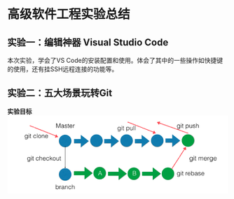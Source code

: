 # 高级软件工程实验总结

## 实验一：编辑神器 Visual Studio Code 
本次实验，学会了VS Code的安装配置和使用。体会了其中的一些操作如快捷键的使用，还有挂SSH远程连接的功能等。

## 实验二：五大场景玩转Git 
**实验目标**
![](../../attachments/2021-07-15-15-18-46.png) 
